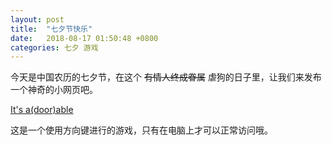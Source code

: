 ```yaml
---
layout: post
title:  "七夕节快乐"
date:   2018-08-17 01:50:48 +0800
categories: 七夕 游戏
---
```

今天是中国农历的七夕节，在这个 ~~有情人终成眷属~~ 虐狗的日子里，让我们来发布一个神奇的小网页吧。

[It's a(door)able](https://ncase.me/door/)

这是一个使用方向键进行的游戏，只有在电脑上才可以正常访问哦。
